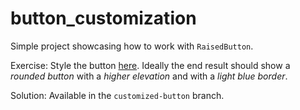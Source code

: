# button_customization

Simple project showcasing how to work with `RaisedButton`. 

Exercise: Style the button [here](https://github.com/lucaspal/flutter-workshop/blob/702d27ae47274ecbdc4e709280ab7e4b650df87f/button_customization/lib/main.dart#L57). Ideally the end result should show a *rounded button* with a *higher elevation* and with a *light blue border*.

Solution: Available in the `customized-button` branch.

